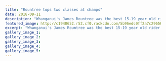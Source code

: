 ```yaml
---
title: "Rountree tops two classes at champs"
date: 2018-09-11
description: "Whanganui's James Rountree was the best 15-19 year old rider in both his bike divisions at the NISSs Motocross champs..."
featured_image: http://c1940652.r52.cf0.rackcdn.com/5b96edc0ff2a7c296500023e/James-Rountree-chron-11-sept.gif
excerpt: "Whanganui's James Rountree was the best 15-19 year old rider in both his bike divisions at the NISSs Motocross champs on Friday."
gallery_image_1: 
gallery_image_2: 
gallery_image_3: 
gallery_image_4: 
gallery_image_5: 
---
```

